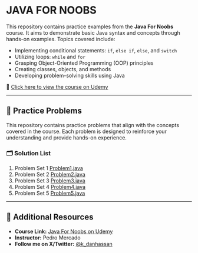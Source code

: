 # JAVA FOR NOOBS

This repository contains practice examples from the **Java For Noobs** course. It aims to demonstrate basic Java syntax and concepts through hands-on examples. Topics covered include:

- Implementing conditional statements: `if`, `else if`, `else`, and `switch`
- Utilizing loops: `while` and `for`
- Grasping Object-Oriented Programming (OOP) principles
- Creating classes, objects, and methods
- Developing problem-solving skills using Java

📘 [Click here to view the course on Udemy](https://www.udemy.com/course/java-for-noobs-beginners/)

---

## 🧪 Practice Problems

This repository contains practice problems that align with the concepts covered in the course. Each problem is designed to reinforce your understanding and provide hands-on experience.

### 🗂️ Solution List

1. Problem Set 1 [Problem1.java](Problem1.java)
2. Problem Set 2 [Problem2.java](Problem2.java)
3. Problem Set 3 [Problem3.java](Problem3.java)
4. Problem Set 4 [Problem4.java](Problem4.java)
4. Problem Set 5 [Problem5.java](Problem5.java)

---

## 🔗 Additional Resources

- **Course Link:** [Java For Noobs on Udemy](https://www.udemy.com/course/java-for-noobs-beginners/)
- **Instructor:** Pedro Mercado
- **Follow me on X/Twitter:** [@k_danhassan](https://x.com/k_danhassan)